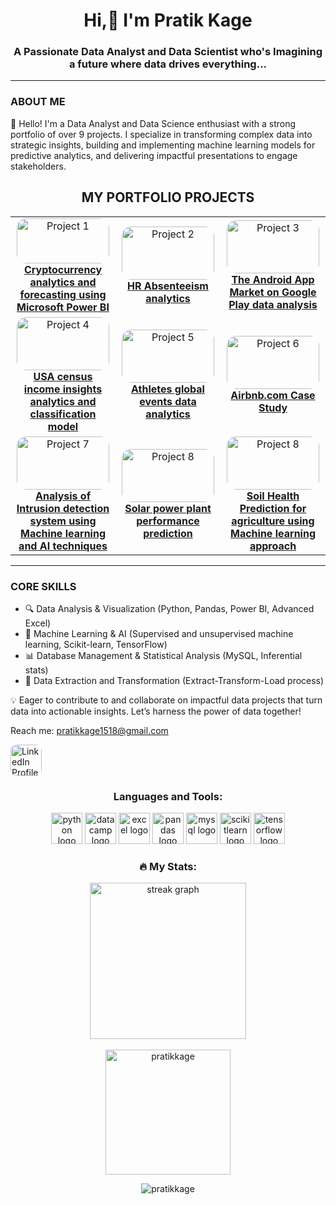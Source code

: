 <h1 align="center">Hi,👋 I'm Pratik Kage</h1>
<h3 align="center">A Passionate Data Analyst and Data Scientist who's Imagining a future where data drives everything...</h3>
<hr>


<h3 align="left">ABOUT ME</h3>
<p align="left">
👋 Hello! I'm a Data Analyst and Data Science enthusiast with a strong portfolio of over 9 projects. I specialize in transforming complex data into strategic insights, building and implementing machine learning models for predictive analytics, and delivering impactful presentations to engage stakeholders.

<h2 align="center"> MY PORTFOLIO PROJECTS </h2>
<table align="center">
  <tr>
    <td align="center" width="245"> <!-- Reduced width -->
      <a href="https://github.com/Pratikkage/Cryptocurrency-market-analytics-and-forecasting-using-Microsoft-Power-BI" target="_blank">
        <img src="https://encrypted-tbn0.gstatic.com/images?q=tbn:ANd9GcRRdDquzTx82Y86j3i9ORXQMG9O16EfDWoSmg&s" alt="Project 1" width="148.5" height="72" style="border-radius: 15px;"/> <!-- Reduced image size -->
        <br><strong>Cryptocurrency analytics and forecasting using Microsoft Power BI</strong>
      </a>
    </td>
    <td align="center" width="245"> <!-- Reduced width -->
      <a href="https://github.com/Pratikkage/HR-Absenteeism-Analytics" target="_blank">
        <img src="https://media.istockphoto.com/id/603310486/photo/three-departments-working-towards-one-goal.jpg?s=612x612&w=0&k=20&c=Q3SUc763P_Qhn-fclAQCaZlJE0RQWCmo3Z_5TpBN8Ds=" alt="Project 2" width="148.5" height="85" style="border-radius: 15px;"/> <!-- Reduced image size -->
        <br><strong>HR Absenteeism analytics</strong>
      </a>
    </td>
    <td align="center" width="245"> <!-- Reduced width -->
      <a href="https://github.com/Pratikkage/Android-app-market-on-Google-play-store-data-analytics" target="_blank">
        <img src="https://static1.pocketlintimages.com/wordpress/wp-content/uploads/wm/127558-apps-news-how-to-install-the-google-play-store-on-an-android-phone-or-tablet-that-doesnt-have-it-image1-tphdngxs9w.jpg" alt="Project 3" width="148.5" height="85" style="border-radius: 15px;"/> <!-- Reduced image size -->
        <br><strong>The Android App Market on Google Play data analysis</strong>
      </a>
    </td>
  </tr>
  <tr>
    <td align="center" width="245"> <!-- Reduced width -->
      <a href="https://github.com/Pratikkage/USA-Census-Income-Insights-Comprehensive-Analysis-and-Classification-Model" target="_blank">
        <img src="https://willowresearch.com/wp-content/uploads/2019/06/US-People-Map.jpg" alt="Project 4" width="148.5" height="85" style="border-radius: 15px;"/> <!-- Reduced image size -->
        <br><strong>USA census income insights analytics and classification model </strong>
      </a>
    </td>
    <td align="center" width="245"> <!-- Reduced width -->
      <a href='https://github.com/Pratikkage/Athlete-global-events-trend-Data-Analysis' target="_blank">
        <img src="https://img.olympics.com/images/image/private/t_s_pog_staticContent_hero_xs_2x/f_auto/primary/hiuf5ahd3cbhr11q6m5m" alt="Project 5" width="148.5" height="85" style="border-radius: 15px;"/> <!-- Reduced image size -->
        <br><strong>Athletes global events data analytics</strong>
      </a>
    </td>
    <td align="center" width="245"> <!-- Reduced width -->
      <a href="https://github.com/Pratikkage/Airbnb-Case_study" target="_blank">
        <img src="https://static.startuptalky.com/2021/11/Airbnb-Success-Story-StartupTalky-1.jpg" alt="Project 6" width="148.5" height="85" style="border-radius: 15px;"/> <!-- Reduced image size -->
        <br><strong>Airbnb.com Case Study</strong>
      </a>
    </td>
  </tr>
  <tr>
    <td align="center" width="245"> <!-- Reduced width -->
      <a href="https://github.com/Pratikkage/Analysis-of-Intrusion-detection-system-using-Machine-learning" target="_blank">
        <img src="https://media.licdn.com/dms/image/C5612AQHjsBVD_QF3yw/article-cover_image-shrink_600_2000/0/1520132412135?e=2147483647&v=beta&t=u3gEZ5qUCZQTGyDXMrn6F9IC-BX96_TBKkpNpgaUHB0" alt="Project 7" width="148.5" height="85" style="border-radius: 15px;"/> <!-- Reduced image size -->
        <br><strong>Analysis of Intrusion detection system using Machine learning and AI techniques</strong>
      </a>
    </td>
    <td align="center" width="245"> <!-- Reduced width -->
      <a href="https://github.com/Pratikkage/Solar-Power-plant-performance-prediction" target="_blank">
        <img src="https://www.drvijaymalik.com/wp-content/uploads/2022/09/Solar-power-plant-business-analysis.jpg" alt="Project 8" width="148.5" height="85" style="border-radius: 15px;"/> <!-- Reduced image size -->
        <br><strong>Solar power plant performance prediction</strong>
      </a>
    </td>
    <td align="center" width="245"> <!-- Reduced width -->
      <a href="https://github.com/Pratikkage/Soil-health-prediction-using-machine-learning-approcah" target="_blank">
        <img src="https://ocia.org/wp-content/uploads/2023/08/OCIA-Cover-1080x675.jpg" alt="Project 8" width="148.5" height="85" style="border-radius: 15px;"/> <!-- Reduced image size -->
        <br><strong>Soil Health Prediction for agriculture using Machine learning approach </strong>
      </a>
    </td>
  </tr>
</table>
<hr>

<h3 💼 align='left' > CORE SKILLS </h3>
<ul>
    <li>🔍 Data Analysis & Visualization (Python, Pandas, Power BI, Advanced Excel)</li>
    <li>🤖 Machine Learning & AI (Supervised and unsupervised machine learning, Scikit-learn, TensorFlow)</li>
    <li>📊 Database Management & Statistical Analysis (MySQL, Inferential stats)</li>
    <li>🔄 Data Extraction and Transformation (Extract-Transform-Load process)</li>
</ul>

💡 Eager to contribute to and collaborate on impactful data projects that turn data into actionable insights. Let’s harness the power of data together!</p>

Reach me: pratikkage1518@gmail.com
</p>
<a href="https://www.linkedin.com/in/kage1/" target="_blank">
    <img src="https://encrypted-tbn0.gstatic.com/images?q=tbn:ANd9GcRokEYt0yyh6uNDKL8uksVLlhZ35laKNQgZ9g&s" alt="LinkedIn Profile" width="50" height="50" style="border-radius: 10px;">
</a>

<h3 align="center">Languages and Tools:</h3>
<div align="center">
  <img src="https://cdn.jsdelivr.net/gh/devicons/devicon/icons/python/python-original.svg" height="50" alt="python logo" />
  <img src="https://images.datacamp.com/image/upload/v1724169856/image_ff55d03003.png" height="50" alt="datacamp logo" />
  <img src="https://img.freepik.com/premium-vector/microsoft-excel-logo-spreadsheet-program-microsoft-office-365-logotype-microsoft-corporation-software-editorial_661108-17045.jpg" height="50" alt="excel logo" />
  <img src= "https://cdn.jsdelivr.net/gh/devicons/devicon/icons/pandas/pandas-original.svg" height="50" alt="pandas logo" />
  <img src="https://cdn.jsdelivr.net/gh/devicons/devicon/icons/mysql/mysql-original.svg" height="50" alt="mysql logo" />
  <img src="https://cdn.jsdelivr.net/gh/devicons/devicon/icons/scikitlearn/scikitlearn-original.svg" height="50" alt="scikitlearn logo" />
  <img src="https://cdn.jsdelivr.net/gh/devicons/devicon/icons/tensorflow/tensorflow-original.svg" height="50" alt="tensorflow logo" />
</div>


<h3 align="center">🔥 My Stats:</h3>
<div align="center">
  <img src="https://streak-stats.demolab.com?user=Pratikkage&locale=en&mode=daily&theme=dark&hide_border=false&border_radius=5&order=3" height="250" alt="streak graph" />
  <br><br>
  <img src="https://github-readme-stats.vercel.app/api?username=pratikkage&show_icons=true&locale=en" alt="pratikkage" height="200" />
</div>

<p align="center">
  <img src="https://komarev.com/ghpvc/?username=pratikkage&label=Profile%20views&color=0e75b6&style=flat" alt="pratikkage" />
</p> 
